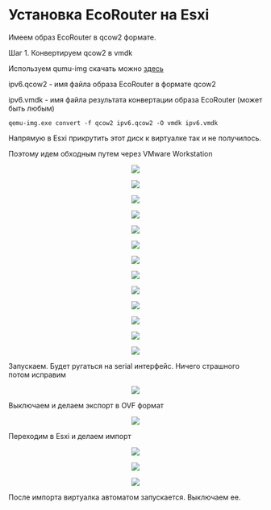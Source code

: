 # Установка EcoRouter на Esxi 

Имеем образ EcoRouter в qcow2 формате.

Шаг 1. Конвертируем qcow2 в vmdk

Используем qumu-img скачать можно [здесь](https://cloudbase.it/downloads/qemu-img-win-x64-2_3_0.zip)

ipv6.qcow2 - имя файла образа EcoRouter в формате qcow2

ipv6.vmdk - имя файла результата конвертации образа EcoRouter (может быть любым) 

```
qemu-img.exe convert -f qcow2 ipv6.qcow2 -O vmdk ipv6.vmdk
```

Напрямую в Esxi прикрутить этот диск к виртуалке так и не получилось.

Поэтому идем обходным путем через VMware Workstation

<p align="center">
  <img src="./01.png">
</p>

<p align="center">
  <img src="./02.png">
</p>

<p align="center">
  <img src="./03.png">
</p>

<p align="center">
  <img src="./04.png">
</p>

<p align="center">
  <img src="./05.png">
</p>

<p align="center">
  <img src="./06.png">
</p>

<p align="center">
  <img src="./07.png">
</p>

<p align="center">
  <img src="./08.png">
</p>

<p align="center">
  <img src="./09.png">
</p>

<p align="center">
  <img src="./10.png">
</p>

<p align="center">
  <img src="./11.png">
</p>

<p align="center">
  <img src="./12.png">
</p>

<p align="center">
  <img src="./13.png">
</p>

Запускаем. Будет ругаться на serial интерфейс. Ничего страшного потом исправим

<p align="center">
  <img src="./14.png">
</p>

Выключаем и делаем экспорт в OVF формат

<p align="center">
  <img src="./15.png">
</p>

Переходим в Esxi и делаем импорт

<p align="center">
  <img src="./16.png">
</p>

<p align="center">
  <img src="./17.png">
</p>

<p align="center">
  <img src="./18.png">
</p>

После импорта виртуалка автоматом запускается. Выключаем ее.